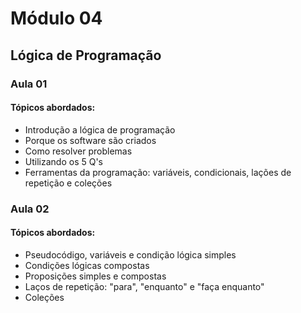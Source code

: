 # Módulo 04

## Lógica de Programação

### Aula 01
#### Tópicos abordados:
- Introdução a lógica de programação
- Porque os software são criados
- Como resolver problemas
- Utilizando os 5 Q's
- Ferramentas da programação: variáveis, condicionais, lações de repetição e coleções

### Aula 02
#### Tópicos abordados:
- Pseudocódigo, variáveis e condição lógica simples
- Condições lógicas compostas
- Proposições simples e compostas
- Laços de repetição: "para", "enquanto" e "faça enquanto"
- Coleções